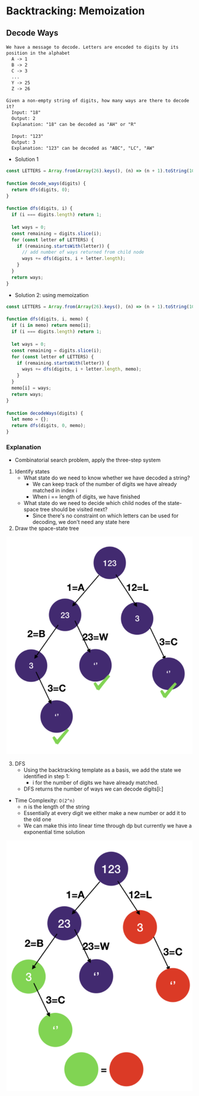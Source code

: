 # Backtracking: Memoization

## Decode Ways

```
We have a message to decode. Letters are encoded to digits by its position in the alphabet
  A -> 1
  B -> 2
  C -> 3
  ...
  Y -> 25
  Z -> 26

Given a non-empty string of digits, how many ways are there to decode it?
  Input: "18"
  Output: 2
  Explanation: "18" can be decoded as "AH" or "R"

  Input: "123"
  Output: 3
  Explanation: "123" can be decoded as "ABC", "LC", "AW"
```

- Solution 1

```javascript
const LETTERS = Array.from(Array(26).keys(), (n) => (n + 1).toString(10));

function decode_ways(digits) {
  return dfs(digits, 0);
}

function dfs(digits, i) {
  if (i === digits.length) return 1;

  let ways = 0;
  const remaining = digits.slice(i);
  for (const letter of LETTERS) {
    if (remaining.startsWith(letter)) {
      // add number of ways returned from child node
      ways += dfs(digits, i + letter.length);
    }
  }
  return ways;
}
```

- Solution 2: using memoization

```javascript
const LETTERS = Array.from(Array(26).keys(), (n) => (n + 1).toString(10));

function dfs(digits, i, memo) {
  if (i in memo) return memo[i];
  if (i === digits.length) return 1;

  let ways = 0;
  const remaining = digits.slice(i);
  for (const letter of LETTERS) {
    if (remaining.startsWith(letter)) {
      ways += dfs(digits, i + letter.length, memo);
    }
  }
  memo[i] = ways;
  return ways;
}

function decodeWays(digits) {
  let memo = {};
  return dfs(digits, 0, memo);
}
```

### Explanation

- Combinatorial search problem, apply the three-step system

1. Identify states
   - What state do we need to know whether we have decoded a string?
     - We can keep track of the number of digits we have already matched in index i
     - When i == length of digits, we have finished
   - What state do we need to decide which child nodes of the state-space tree should be visited next?
     - Since there's no constraint on which letters can be used for decoding, we don't need any state here
2. Draw the space-state tree

![decodeWays](../../../images/decodeWays.png)

3. DFS
   - Using the backtracking template as a basis, we add the state we identified in step 1:
     - i for the number of digits we have already matched.
   - DFS returns the number of ways we can decode digits[i:]

- Time Complexity: `O(2^n)`
  - n is the length of the string
  - Essentially at every digit we either make a new number or add it to the old one
  - We can make this into linear time through dp but currently we have a exponential time solution

![decodeWaysMemo](../../../images/decodeWaysMemo.png)
